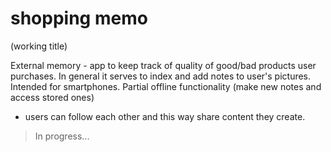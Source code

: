 # shopping memo
(working title)

External memory - app to keep track of quality of good/bad products user purchases. In general it serves to index and add notes to user's pictures. Intended for smartphones. Partial offline functionality (make new notes and access stored ones)

* users can follow each other and this way share content they create.


> In progress...
